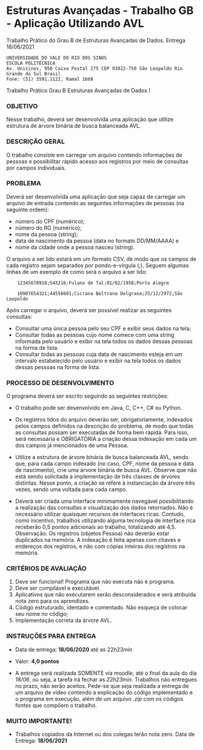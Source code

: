 # Estruturas Avançadas - Trabalho GB - Aplicação Utilizando AVL
Trabalho Prático do Grau B de Estruturas Avançadas de Dados. Entrega 18/06/2021

    UNIVERSIDADE DO VALE DO RIO DOS SINOS
    ESCOLA POLITÉCNICA
    Av. Unisinos, 950 Caixa Postal 275 CEP 93022-750 São Leopoldo Rio Grande do Sul Brasil
    Fone: (51) 3591.1122, Ramal 1668

Trabalho Prático Grau B
Estruturas Avançadas de Dados I

### OBJETIVO

Nesse trabalho, deverá ser desenvolvida uma aplicação que utilize estrutura de árvore binária de busca
balanceada AVL.

### DESCRIÇÃO GERAL

O trabalho consiste em carregar um arquivo contendo informações de pessoas e possibilitar rápido
acesso aos registros por meio de consultas por campos individuais.

### PROBLEMA
Deverá ser desenvolvida uma aplicação que seja capaz de carregar um arquivo de entrada contendo as
seguintes informações de pessoas (na seguinte ordem):
* número do CPF (numérico);
* número do RG (numérico);
* nome da pessoa (string);
* data de nascimento da pessoa (data no formato DD/MM/AAAA) e
*  nome da cidade onde a pessoa nasceu (string).
    

O arquivo a ser lido estará em um formato CSV, de modo que os campos de cada registro sejam
separados por pondo-e-vírgula (;). Seguem algumas linhas de um exemplo de como será o arquivo a ser lido:

        12345678910;543216;Fulano de Tal;01/02/1958;Porto Alegre

        10987654321;44556601;Cicrana Beltrana Delgrana;25/12/2972;São Leopoldo

Após carregar o arquivo, deverá ser possível realizar as seguintes consultas:
* Consultar uma única pessoa pelo seu CPF e exibir seus dados na tela;
* Consultar todas as pessoas cujo nome comece com uma string informada pelo usuário e exibir
na tela todos os dados dessas pessoas na forma de lista.
* Consultar todas as pessoas cuja data de nascimento esteja em um intervalo estabelecido pelo
usuário e exibir na tela todos os dados dessas pessoas na forma de lista.

### PROCESSO DE DESENVOLVIMENTO

 O programa deverá ser escrito seguindo as seguintes restrições:
* O trabalho pode ser desenvolvido em Java, C, C++, C# ou Python. 
* Os registros lidos do arquivo deverão ser, obrigatoriamente, indexados pelos campos definidos na
 descrição do problema, de modo que todas as consultas possam ser executadas de forma bem
rápida. Para isso, será necessária e OBRIGATÓRIA a criação dessa indexação em cada um dos 
campos já mencionados de uma Pessoa.
  
* Utilize a estrutura de árvore binária de busca balanceada AVL, sendo que, para cada campo
indexado (no caso, CPF, nome da pessoa e data de nascimento), crie uma árvore binária de busca
AVL. Observe que não está sendo solicitada a implementação de três classes de árvores distintas.
Nesse ponto, a criação se refere à instanciação da árvore três vezes, sendo uma voltada para cada
campo.
      
* Deverá ser criada uma interface minimamente navegável possibilitando a realização das consultas
e visualização dos dados retornados. Não é necessário utilizar quaisquer recursos de interfaces
ricas. Contudo, como incentivo, trabalhos utilizando alguma tecnologia de interface rica receberão
0,5 pontos adicionais ao trabalho, totalizando até 4,5.
Observação: Os registros (objetos Pessoa) não deverão estar duplicados na memória. A indexação é feita
apenas com chaves e endereços dos registros, e não com cópias inteiras dos registros na memória.

### CRITÉRIOS DE AVALIAÇÃO

1. Deve ser funcional! Programa que não executa não é programa. 
2. Deve ser compilável e executável.
3. Aplicativos que não executarem serão desconsiderados e será atribuída nota zero para os
aprendizes.
4. Código estruturado, identado e comentado. Não esqueça de colocar seu nome no código;
5. Implementação correta da árvore AVL.

### INSTRUÇÕES PARA ENTREGA

* Data de entrega: **18/06/2020** até as 22h23min

* Valor: **4,0 pontos**

* A entrega será realizada SOMENTE via moodle, até o final da aula do dia *18/06*, ou seja, a tarefa irá fechar as
*22h23min*. Trabalhos não entregues no prazo, não serão aceitos. Pede-se que seja realizada a entrega de um
arquivo de vídeo contendo a explicação do código implementado e o programa em execução, além de um
arquivo *.zip* com os códigos fontes que compõem o trabalho.

###  MUITO IMPORTANTE!
* Trabalhos copiados da Internet ou dos colegas terão nota zero.
Data de Entrega: **18/06/2021**
